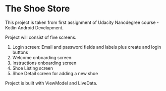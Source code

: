 # The Shoe Store


This project is taken from first assignment of Udacity Nanodegree course - Kotlin Android Development.



Project will consist of five screens.

1. Login screen: Email and password fields and labels plus create and login buttons
2. Welcome onboarding screen
3. Instructions onboarding screen
4. Shoe Listing screen
5. Shoe Detail screen for adding a new shoe

Project is built with ViewModel and LiveData.
